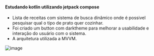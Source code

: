 #### Estudando kotlin utilizando jetpack compose
<ul>
  <li>Lista de receitas com sistema de busca dinâmico onde é possivel pesquisar qual o tipo de prato quer cozinhar.</li>
  <li>Foi criado um button com darktheme para melhorar a usabilidade e interação do usuário com o sistema.</li>
  <li>A arquitetura utilizada a MVVM.</li>
</ul>

![image](https://github.com/devJoseOtavio/Jetpack-Compose/assets/101358660/362d87ba-0bd8-4045-af20-a21142b2960e)

